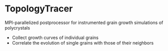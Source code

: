 # TopologyTracer
MPI-parallelized postprocessor for instrumented grain growth simulations of polycrystals


* Collect growth curves of individual grains
* Correlate the evolution of single grains with those of their neighbors
